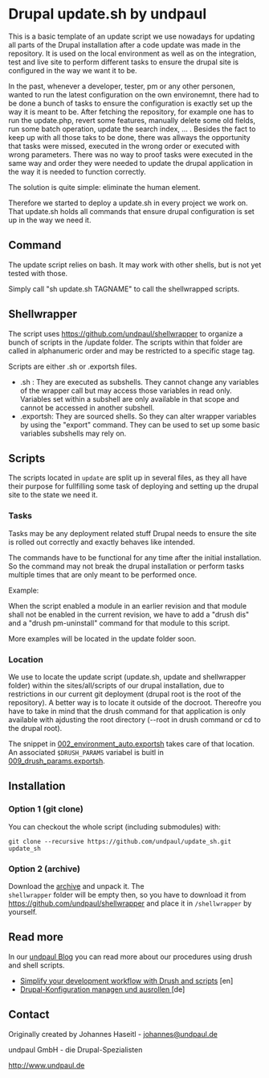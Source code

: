 # Drupal update.sh by undpaul

This is a basic template of an update script we use nowadays for updating all
parts of the Drupal installation after a code update was made in the repository.
It is used on the local environment as well as on the integration, test and live
site to perform different tasks to ensure the drupal site is configured in the
way we want it to be.

In the past, whenever a developer, tester, pm or any other personen, wanted to
run the latest configuration on the own environemnt, there had to be done a
bunch of tasks to ensure the configuration is exactly set up the way it is meant
to be. After fetching the repository, for example one has to run the update.php,
revert some features, manually delete some old fields, run some batch operation,
update the search index, ... . Besides the fact to keep up with all those taks
to be done, there was allways the opportunity that tasks were missed, executed
in the wrong order or executed with wrong parameters. There was no way to proof
tasks were executed in the same way and order they were needed to update the
drupal application in the way it is needed to function correctly.

The solution is quite simple: eliminate the human element.

Therefore we started to deploy a update.sh in every project we work on. That
update.sh holds all commands that ensure drupal configuration is set up in the
way we need it.

## Command

The update script relies on bash. It may work with other shells, but is not yet
tested with those.

Simply call "sh update.sh TAGNAME" to call the shellwrapped scripts.

## Shellwrapper

The script uses https://github.com/undpaul/shellwrapper to organize a bunch of
scripts in the /update folder. The scripts within that folder are called in
alphanumeric order and may be restricted to a specific stage tag.

Scripts are either .sh or .exportsh files.

- .sh : They are executed as subshells. They cannot change any variables of the
  wrapper call but may access those variables in read only. Variables set within
  a subshell are only available in that scope and cannot be accessed in another
  subshell.
- .exportsh: They are sourced shells. So they can alter wrapper variables by
  using the "export" command. They can be used to set up some basic variables
  subshells may rely on.

## Scripts

The scripts located in `update` are split up in several files, as they all have
their purpose for fullfilling some task of deploying and setting up the drupal
site to the state we need it.

### Tasks

Tasks may be any deployment related stuff Drupal needs to ensure the site is
rolled out correctly and exactly behaves like intended.

The commands have to be functional for any time after the initial installation.
So the command may not break the drupal installation or perform tasks multiple
times that are only meant to be performed once.

Example:

When the script enabled a module in an earlier revision and that module shall
not be enabled in the current revision, we have to add a "drush dis" and a
"drush pm-uninstall" command for that module to this script.

More examples will be located in the update folder soon.

### Location

We use to locate the update script (update.sh, update and shellwrapper folder)
within the sites/all/scripts of our drupal installation, due to restrictions in
our current git deployment (drupal root is the root of the repository). A better
way is to locate it outside of the docroot. Thereofre you have to take in mind
that the drush command for that application is only available with ajdusting the
root directory (--root in drush command or cd to the drupal root).

The snippet in  [002_environment_auto.exportsh](https://github.com/undpaul/update_sh/blob/master/update/002_environment_auto.exportsh)
takes care of that location. An associated `$DRUSH_PARAMS` variabel is buitl in
[009_drush_params.exportsh](https://github.com/undpaul/update_sh/blob/master/update/009_drush_params.exportsh).

## Installation

### Option 1 (git clone)

You can checkout the whole script (including submodules) with:
```
git clone --recursive https://github.com/undpaul/update_sh.git update_sh
```

### Option 2 (archive)

Download the [archive](https://github.com/undpaul/update_sh/archive/master.zip) and unpack it. The  
`shellwrapper` folder will be empty then, so you have to download it from
https://github.com/undpaul/shellwrapper and place it in `/shellwrapper` by yourself.

## Read more

In our [undpaul Blog](http://www.undpaul.de/en/blog) you can read more about our
procedures using drush and shell scripts.

* [Simplify your development workflow with Drush and scripts](http://www.undpaul.de/en/blog/2013/06/26/simplify-your-development-workflow-drush-and-scripts) [en]
* [Drupal-Konfiguration managen und ausrollen
](http://www.undpaul.de/blog/2013/06/27/drupal-konfiguration-managen-und-ausrollen) [de]

## Contact

Originally created by Johannes Haseitl - johannes@undpaul.de

undpaul GmbH - die Drupal-Spezialisten

http://www.undpaul.de
